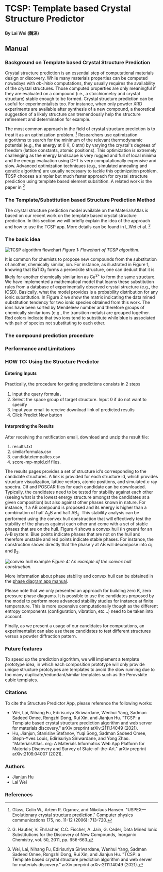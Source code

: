 # TCSP: Template based Crystal Structure Predictor
#### By Lai Wei (魏涞)

## Manual

### Background on Template based Crystal Structure Prediction

Crystal structure prediction is an essential step of computational materials design or discovery. While many materials properties can be computed nowadays with _ab-initio_ computations, they usually requires the availability of the crystal structures. Those computed properties are only meaningful if they are evaluated on a compound (i.e., a stoichiometry and crystal structure) stable enough to be formed. Crystal structure prediction can be useful for experimentalists too.
For instance, when only powder XRD experiments are available after synthesis of a new compound, a theoretical suggestion of a likely structure can tremendously help the structure refinement and determination for example.

The most common approach in the field of crystal structure prediction is to treat it as an optimization problem. [^2]
Researchers use optimization algorithms to search for the minimum of the relevant thermodynamic potential (e.g., the energy at 0 K, 0 atm) by varying the crystal's degrees of freedom (lattice constants, atomic positions). This optimization is extremely challenging as the energy landscape is very rugged and full of local minima and the energy evaluation using DFT is very computationally expensive and slow. Advanced optimization techniques (e.g., simulated annealing and genetic algorithm) are usually necessary to tackle this optimization problem. TCSP chooses a simpler but much faster approach for crystal structure prediction using template based element subsitition. A related work is the paper in [^3]

### The Template/Substitution based Structure Prediction Method

The crystal structure prediction model available on the MaterialsAtlas is based on our recent work on the template based crystal structure prediction.
In this section we will briefly explain the idea of the approach and how to use the TCSP app.
More details can be found in L.Wei et al. [^1]

### The basic idea

![TCSP algorithm flowchart](img/tcsp.png)
_Figure 1: Flowchart of TCSP algorithm._

It is common for chemists to propose new compounds from the substitution of
another, chemically similar, ion.
For instance, as illustrated in Figure 1, knowing that BaTiO<sub>3</sub> forms a perovskite structure,
one can deduct that it is likely for another chemically similar ion as Ca<sup>2+</sup> to form the same structure.
We have
implemented a mathematical model that learns these substitution rules from a database of experimentally
observed crystal structure (e.g., the ICSD).
Basically, what the model provides is a probability
distribution for any ionic substitution.
In Figure 2 we show the matrix indicating the data mined
substitution tendency for two ionic species obtained from this work.
The ions have been sorted by Mendeleev number and therefore groups of chemically similar ions (e.g., the transition metals) are grouped together.
Red colors indicate that two ions
tend to substitute while blue is associated with pair of species not substituting to each other.


<!-- ![ionic substitution correlations](img/structure-predictor/ions-correlation.png)
_Figure 2: Data mined tendency for ionic substitutions.
Red indicates high substitution tendency.
Blue indicates that the tow ions tend to not substitute._ -->

### The compound prediction procedure


<!-- The product of our data mining approach is a probability function indicating how likely is a specific set of ionic substitutions.
The model we used was inspired by previous work in the field of machine translation.
In this field, it is the probability for a word in one language to be able to be substituted by a word in another language.
In our case, we substitute ions rather than words.
After we built this probability function, from a database of experimental data (here the ICSD), we can perform compound predictions.
Figure 3 illustrates the procedure for 4 ions (but this can be generalized to any number of species).
Targeting a specific combination of 4 ions (e.g., Ba<sup>2+</sup>, Fe<sup>3+</sup>, La<sup>3+</sup>, O<sup>2-</sup> ), we look for any substitution from known compounds (in the ICSD) that have a high enough probability to be likely to form a new stable compound.
If the substitution is higher than a certain threshold we keep it as a possible candidate, otherwise we discard it and go to the next ICSD compound.
There is also a check to make sure we do not form duplicate structures and only predict charge balanced compounds. -->


### Performance and Limitations

### HOW TO: Using the Structure Predictor

#### Entering Inputs

Practically, the procedure for getting predictions consists in 2 steps

1. Input the query formula， 
2. Select the space group of target structure. Input 0 if do not want to specify
3. Input your email to receive download link of predicted results
4. Click Predict Now button


#### Interpreting the Results

After receiving the notification email, download and unzip the result file:

1. results.txt
2. similarformulas.csv
3. candidatetempaltes.csv
4. score-mp-mpid.cif files.

The results pages provides a set of structure id's corresponding to the candidate structures.
A link is provided for each structure id, which provides structure visualization, lattice vectors, atomic positions, and simulated x-ray spectra.
Cif and POSCAR files for each candidate can be downloaded.
Typically, the candidates need to be tested for stability against each other (seeing what is the lowest energy structure amongst the candidates at a given composition) but also against other phases known in nature.
For instance, if a AB compound is proposed and its energy is higher than a combination of half A<sub>2</sub>B and half AB<sub>2</sub>.
This stability analysis can be performed using the convex hull construction that will effectively test the stability of the phases against each other and come with a set of stable phases that are on the hull.
Figure 4 shows a convex hull (in green) for an A-B system.
Blue points indicate phases that are not on the hull and therefore unstable and red points indicate stable phases.
For instance, the construction shows directly that the phase γ at AB will decompose into α<sub>1</sub> and β<sub>2</sub>.

![convex hull example](img/structure-predictor/convex-hull.png)
_Figure 4: An example of the convex hull construction._

More information about phase stability and convex hull can be obtained in the [phase diagram app manual](phase-diagram.md).

Please note that we only presented an approach for building zero K, zero pressure phase diagrams.
It is possible to use the candidates proposed by the model to perform more advanced stability studies for instance at finite temperature.
This is more expensive computationally though as the different entropy components (configuration, vibration, etc...) need to be taken into account.

Finally, as we present a usage of our candidates for computations, an experimentalist can also use these candidates to test different structures versus a powder diffraction pattern.

### Future features

To speed up the prediction algorithm, we will implement a template prototype idea, in which each composition prototype will only provide unique structure prototypes are templates to avoid the slow running due to too many duplicate/redundant/similar templates such as the Perovskite cubic templates.

<!-- In the future, we want to give the user the option to perform substitution of several ions for one ion in a starting structure.
For instance, if one is interested in ternary oxychlorides (M, O<sup>2-</sup>, Cl<sup>1-</sup>) there will be only few ternary compounds that will be good candidates for a substitution generating oxychlorides (e.g., oxybromides).
A strategy to increase the pool of possible structure is to allow substitution of one ion by O<sup>2-</sup> and Cl<sup>-</sup>.
For instance, we would start with an oxide and substitute the O<sup>2-</sup> by a mixture of O<sup>2-</sup> and Cl<sup>-</sup>.
The amount of O and Cl will be set to achieve charge balance and a simple model (electrostatics or other) could be used to pick an ordering of the two substituted species.

The only data mined model accessible now is the substitution predictor.
We have developed another model based on correlations between crystal structures at different compositions.[^3][^4] We plan to give access to this model in the future.
The two models are complimentary: the model based on correlations between structure is more efficient in data rich regions (e.g., ternary oxides) while the ionic substitution model is more efficient in data sparse regions (e.g., quaternaries). -->

### Citations

To cite the Structure Predictor App, please reference the following works:

- Wei, Lai, Nihang Fu, Edirisuriya Siriwardane, Wenhui Yang, Sadman Sadeed Omee, Rongzhi Dong, Rui Xin, and Jianjun Hu. "TCSP: a Template based crystal structure prediction algorithm and web server for materials discovery." arXiv preprint arXiv:2111.14049 (2021).
- Hu, Jianjun, Stanislav Stefanov, Yuqi Song, Sadman Sadeed Omee, Steph-Yves Louis, Edirisuriya Siriwardane, and Yong Zhao. "MaterialsAtlas. org: A Materials Informatics Web App Platform for Materials Discovery and Survey of State-of-the-Art." arXiv preprint arXiv:2109.04007 (2021).


### Authors
- Jianjun Hu
- Lai Wei


### References
[^1]: Wei, Lai, Nihang Fu, Edirisuriya Siriwardane, Wenhui Yang, Sadman Sadeed Omee, Rongzhi Dong, Rui Xin, and Jianjun Hu. "TCSP: a Template based crystal structure prediction algorithm and web server for materials discovery." arXiv preprint arXiv:2111.14049 (2021).

[^2]: Glass, Colin W., Artem R. Oganov, and Nikolaus Hansen. "USPEX—Evolutionary crystal structure prediction." Computer physics communications 175, no. 11-12 (2006): 713-720.

[^3]: G. Hautier, V. Ehrlacher, C.C. Fischer, A. Jain, G. Ceder, Data Mined Ionic Substitutions for the Discovery of New Compounds, Inorganic Chemistry, vol. 50, 2011, pp. 656-663.
